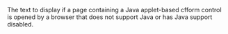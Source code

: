 The text to display if a page containing a Java applet-based cfform control is opened by a browser that does not support Java or has Java support disabled.
